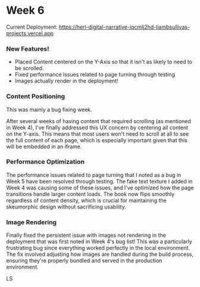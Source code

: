 # Week 6

Current Deployment: https://herl-digital-narrative-iqcmlj2hd-liambsullivas-projects.vercel.app

### New Features!

- Placed Content centered on the Y-Axis so that it isn't as likely to need to be scrolled.
- Fixed performance issues related to page turning through testing
- Images actually render in the deployment!

### Content Positioning

This was mainly a bug fixing week.

After several weeks of having content that required scrolling (as mentioned in Week 4), I've finally addressed this UX concern by centering all content on the Y-axis. This means that most users won't need to scroll at all to see the full content of each page, which is especially important given that this will be embedded in an iframe.

### Performance Optimization

The performance issues related to page turning that I noted as a bug in Week 5 have been resolved through testing. The fake text texture I added in Week 4 was causing some of these issues, and I've optimized how the page transitions handle larger content loads. The book now flips smoothly regardless of content density, which is crucial for maintaining the skeumorphic design without sacrificing usability.

### Image Rendering

Finally fixed the persistent issue with images not rendering in the deployment that was first noted in Week 4's bug list! This was a particularly frustrating bug since everything worked perfectly in the local environment. The fix involved adjusting how images are handled during the build process, ensuring they're properly bundled and served in the production environment.

LS
